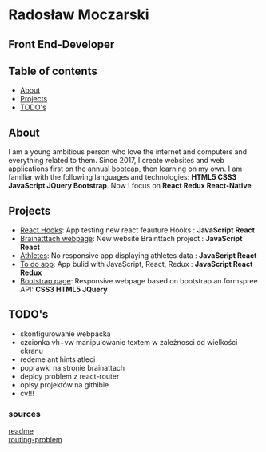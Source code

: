 # Radosław Moczarski
## Front End-Developer

## Table of contents
- [About](#About)
- [Projects](#Projects)
- [TODO's](#TODO's)

## About 
I am a young ambitious person who love the internet and computers and everything related to them. Since 2017, I create websites and web applications first on the annual bootcap, then learning on my own. I am familiar with the following languages and technologies: **HTML5 CSS3 JavaScript JQuery Bootstrap**. Now I focus on **React Redux React-Native**
## Projects
- [React Hooks](https://github.com/radeth/react-hooks): App testing new react feauture Hooks : **JavaScript React**</br>
- [Brainatttach webpage](https://github.com/radeth/brainattach-v2): New website Brainttach project : **JavaScript React**</br>
- [Athletes](https://github.com/radeth/athletes): No responsive app displaying athletes data : **JavaScript React** </br>
- [To do app](https://github.com/radeth/to-do-list): App bulid with JavaScript, React, Redux : **JavaScript React Redux** </br>
- [Bootstrap page](https://github.com/radeth/bootstrap-page): Responsive webpage based on bootstrap an formspree API: **CSS3 HTML5 JQuery**</br>
## TODO's
- skonfigurowanie webpacka
- czcionka vh+vw manipulowanie textem w zależnosci od wielkości ekranu
- redeme ant hints atleci
- poprawki na stronie brainattach
- deploy problem z react-router
- opisy projektów na githibie
- cv!!!
### sources

[readme](https://www.flynerd.pl/2018/06/jak-napisac-dobre-readme-projektu-na-githubie.html?fbclid=IwAR3KRM35CvWppCV54lOlproiWO3x3GA_RNRXm1_-nufLAZVOMOyGHdsry6Y)</br>
[routing-problem](https://medium.com/@Dragonza/react-router-problem-with-gh-pages-c93a5e243819)



